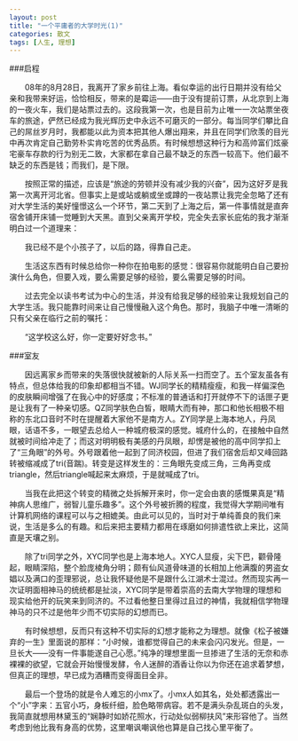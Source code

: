 ```yaml
---
layout: post
title: "一个平庸者的大学时光(1)"
categories: 散文
tags: [人生, 理想]
---
```


###启程

　　08年的8月28日，我离开了家乡前往上海。看似幸运的出行日期并没有给父亲和我带来好运，恰恰相反，带来的是霉运——由于没有提前订票，从北京到上海的一夜火车，我们是站票过去的。这段我第一次，也是目前为止唯一一次站票坐夜车的旅途，俨然已经成为我光辉历史中永远不可磨灭的一部分。每当同学们攀比自己的屌丝岁月时，我都能以此为资本把其他人爆出翔来，并且在同学们欣羡的目光中再次肯定自己勤劳朴实肯吃苦的优秀品质。有时候想想这种行为和高帅富们炫豪宅豪车存款的行为别无二致，大家都在拿自己最不缺乏的东西一较高下。他们最不缺乏的东西是钱；而我们，是下限。

　　按照正常的描述，应该是“旅途的劳顿并没有减少我的兴奋”，因为这好歹是我第一次离开河北省。但事实上是或站或躺或坐或蹲的一夜站票让我完全忽略了还有对大学生活的美好憧憬这么一个环节，第二天到了上海之后，第一件事情就是直奔宿舍铺开床铺一觉睡到大天黑。直到父亲离开学校，完全失去家长庇佑的我才渐渐明白过一个道理来：

　　我已经不是个小孩子了，以后的路，得靠自己走。

　　生活这东西有时候总给你一种你在拍电影的感觉：很容易你就能明白自己要扮演什么角色，但要入戏，要么需要足够的经验，要么需要足够的时间。

　　过去完全以读书考试为中心的生活，并没有给我足够的经验来让我规划自己的大学生活。我只能靠时间来让自己慢慢融入这个角色。那时，我脑子中唯一清晰的只有父亲在临行之前的嘱托：

　　“这学校这么好，你一定要好好念书。”

###室友

　　因远离家乡而带来的失落很快就被新的人际关系一扫而空了。五个室友虽各有特点，但总体给我的印象却都相当不错。WJ同学长的精精瘦瘦，和我一样偏深色的皮肤瞬间增强了在我心中的好感度；不标准的普通话和打开就停不下的话匣子更是让我有了一种亲切感。QZ同学肤色白皙，眼睛大而有神，那口和他长相极不相称的东北口音时不时在提醒着大家他不是南方人。ZY同学是上海本地人，丹凤眼，话语不多，一眼望去总给人一种城府极深的感觉。城府什么的，在接触中自然就被时间给冲走了；而这对明明极有美感的丹凤眼，却愣是被他的高中同学扣上了“三角眼”的外号。外号跟着他一起到了同济校园，但进了我们宿舍后却又峰回路转被缩减成了tri(音踹)。转变是这样发生的：三角眼先变成三角，三角再变成triangle，然后triangle喊起来太麻烦，于是就喊成了tri。

　　当我在此把这个转变的精微之处拆解开来时，你一定会由衷的感慨果真是“精神病人思维广，弱智儿童乐趣多”。这个外号被折腾的程度，我觉得大学期间唯有计算机网络的课程可以与之相媲美。由此可以见的，当时对于单纯善良的我们来说，生活是多么的有趣。和后来把主要精力都用在琢磨如何排遣性欲上来比，这简直是天壤之别。

　　除了tri同学之外，XYC同学也是上海本地人。XYC人显瘦，尖下巴，颧骨隆起，眼睛深陷，整个脸庞棱角分明；颇有仙风道骨味道的长相加上他满腹的男盗女娼以及满口的歪理邪说，总让我怀疑他是不是跟什么江湖术士混过。然而现实再一次证明面相神马的统统都是扯淡，XYC同学是带着崇高的去南大学物理的理想和现实给他开的玩笑来到同济的。不过看他整日里得过且过的神情，我就相信学物理神马的只不过是他年少而不切实际的幻想而已。

　　有时候想想，反而只有这种不切实际的幻想才能称之为理想。就像《松子被嫌弃的一生》里面说的那样：“小时候，谁都觉得自己的未来会闪闪发光。但是，一旦长大——没有一件事能遂自己心愿。”纯净的理想里面一旦掺进了生活的无奈和赤裸裸的欲望，它就会开始慢慢发酵，令人迷醉的酒香让你以为你还在追求着梦想，但真正的理想，早已成为酒糟而变得面目全非。

　　最后一个登场的就是令人难忘的小mx了。小mx人如其名，处处都透露出一个“小”字来：五官小巧，身板纤细，脸色略带病容。若不是满头杂乱斑白的头发，我简直就想用林黛玉的“娴静时如娇花照水，行动处似弱柳扶风”来形容他了。当然考虑到他比我有身高的优势，这里嘲讽嘲讽他也算是自己找心里平衡了。

